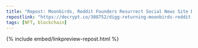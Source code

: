 ```yaml
---
title: "Repost: Moonbirds, Reddit Founders Resurrect Social News Site Digg—With an AI Twist - Decrypt"
repostlink: "https://decrypt.co/308752/digg-returning-moonbirds-reddit-founders"
tags: [NFT, blockchain]
---
```


{% include embed/linkpreview-repost.html %}
